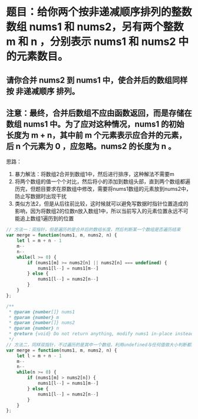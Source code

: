 # 题目：给你两个按非递减顺序排列的整数数组 nums1 和 nums2，另有两个整数 m 和 n ，分别表示 nums1 和 nums2 中的元素数目。
## 请你合并 nums2 到 nums1 中，使合并后的数组同样按 非递减顺序 排列。
## 注意：最终，合并后数组不应由函数返回，而是存储在数组 nums1 中。为了应对这种情况，nums1 的初始长度为 m + n，其中前 m 个元素表示应合并的元素，后 n 个元素为 0 ，应忽略。nums2 的长度为 n 。

思路：
  1. 暴力解法：将数组2合并到数组1中，然后进行排序，这种解法不需要m
  2. 将两个数组的值一个个对比，然后将小的添加到数组头部，直到两个数组都遍历完，但题目要求在原数组中修改，需要将nums1数组的元素放到nums2中，防止写数据时出现干扰
  3. 类似方法2，但是从后往前比较，这时候就可以避免写数据时指针位置造成的影响，因为将数组2的位数n放入数组1中，所以当前写入的元素位置永远不可能追上数组1遍历到的位置

```js
// 方法一：双指针，但是遍历的是合并后的数组长度，然后判断某一个数组是否遍历结束
var merge = function(nums1, m, nums2, n) {
    let l = m + n - 1
    m--
    n--
    while(l >= 0) {
        if (nums1[m] >= nums2[n] || nums2[n] === undefined) {
            nums1[l--] = nums1[m--]
        } else {
            nums1[l--] = nums2[n--]
        }
    }
};
```

```js
/**
 * @param {number[]} nums1
 * @param {number} m
 * @param {number[]} nums2
 * @param {number} n
 * @return {void} Do not return anything, modify nums1 in-place instead.
 */
// 方法二，同样双指针，不过遍历的是其中一个数组，利用undefined与任何值做大小判断都是false的特性，减少了判断和遍历的数组元素个数
var merge = function(nums1, m, nums2, n) {
    let l = m + n - 1
    m--
    n--
    while(n >= 0) {
        if (nums1[m] > nums2[n]) {
            nums1[l--] = nums1[m--]
        } else {
            nums1[l--] = nums2[n--]
        }
    }
};
```